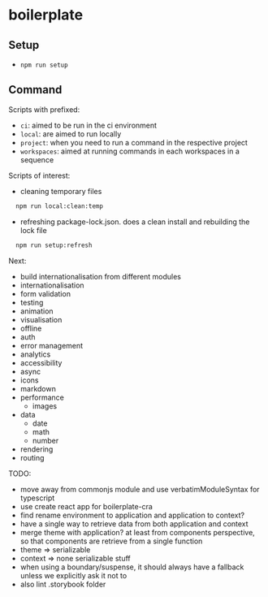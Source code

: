 # boilerplate

## Setup

- `npm run setup`

## Command

Scripts with prefixed:

- `ci`: aimed to be run in the ci environment
- `local`: are aimed to run locally
- `project`: when you need to run a command in the respective project
- `workspaces`: aimed at running commands in each workspaces in a sequence

Scripts of interest:

- cleaning temporary files

```bash
  npm run local:clean:temp
```

- refreshing package-lock.json. does a clean install and rebuilding the lock file

```bash
  npm run setup:refresh
```

Next:

- build internationalisation from different modules
- internationalisation
- form validation
- testing
- animation
- visualisation
- offline
- auth
- error management
- analytics
- accessibility
- async
- icons
- markdown
- performance
  - images
- data
  - date
  - math
  - number
- rendering
- routing

TODO:
- move away from commonjs module and use verbatimModuleSyntax for typescript
- use create react app for boilerplate-cra
- find rename environment to application and application to context?
- have a single way to retrieve data from both application and context
- merge theme with application? at least from components perspective, so that components are retrieve from a single function
- theme => serializable
- context => none serializable stuff
- when using a boundary/suspense, it should always have a fallback unless we explicitly ask it not to
- also lint .storybook folder
